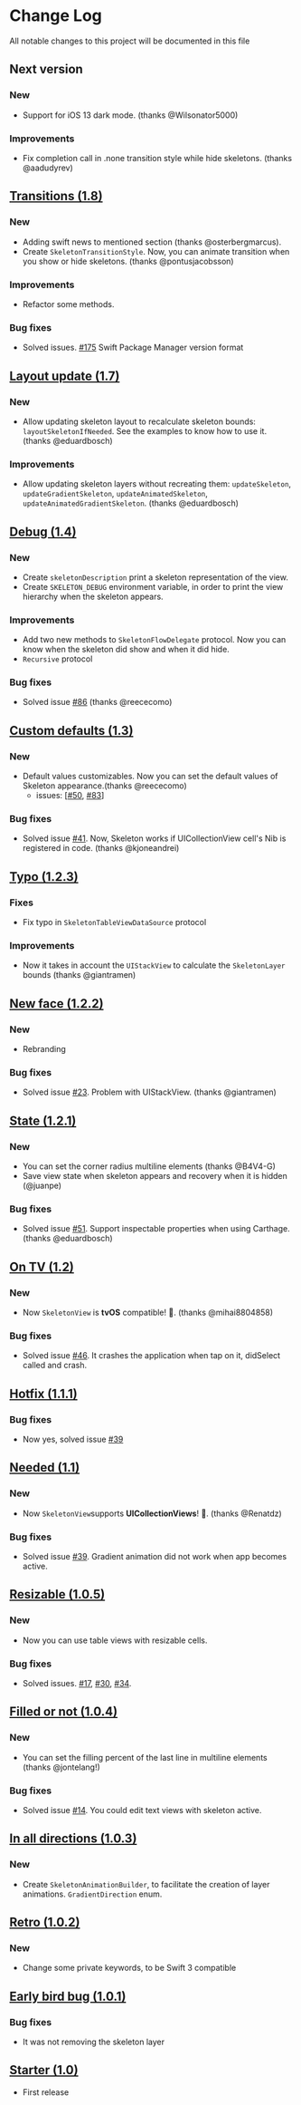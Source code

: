 # Change Log
All notable changes to this project will be documented in this file

## Next version

### New

- Support for iOS 13 dark mode. (thanks @Wilsonator5000)

### Improvements
- Fix completion call in .none transition style while hide skeletons. (thanks @aadudyrev)

## [Transitions (1.8)](https://github.com/Juanpe/SkeletonView/releases/tag/1.8)

### New

- Adding swift news to mentioned section (thanks @osterbergmarcus).
- Create `SkeletonTransitionStyle`. Now, you can animate transition when you show or hide skeletons. (thanks @pontusjacobsson)

### Improvements
- Refactor some methods.

### Bug fixes
- Solved issues.
 [#175](https://github.com/Juanpe/SkeletonView/issues/175) Swift Package Manager version format

## [Layout update (1.7)](https://github.com/Juanpe/SkeletonView/releases/tag/1.7)

### New

- Allow updating skeleton layout to recalculate skeleton bounds: `layoutSkeletonIfNeeded`. See the examples to know how to use it. (thanks @eduardbosch)

### Improvements

- Allow updating skeleton layers without recreating them: `updateSkeleton`, `updateGradientSkeleton`, `updateAnimatedSkeleton`, `updateAnimatedGradientSkeleton`. (thanks @eduardbosch)

## [Debug (1.4)](https://github.com/Juanpe/SkeletonView/releases/tag/1.4)

### New

- Create `skeletonDescription` print a skeleton representation of the view.
- Create `SKELETON_DEBUG` environment variable, in order to print the view hierarchy when the skeleton appears.

### Improvements
- Add two new methods to `SkeletonFlowDelegate` protocol. Now you can know when the skeleton did show and when it did hide.
- `Recursive` protocol

### Bug fixes
- Solved issue [#86](https://github.com/Juanpe/SkeletonView/issues/86) (thanks @reececomo)

## [Custom defaults (1.3)](https://github.com/Juanpe/SkeletonView/releases/tag/1.3)

### New

- Default values customizables. Now you can set the default values of Skeleton appearance.(thanks @reececomo)
  - issues: [[#50](https://github.com/Juanpe/SkeletonView/issues/50), [#83](https://github.com/Juanpe/SkeletonView/issues/83)]

### Bug fixes
- Solved issue [#41](https://github.com/Juanpe/SkeletonView/issues/41). Now, Skeleton works if UICollectionView cell's Nib is registered in code. (thanks @kjoneandrei)

## [Typo (1.2.3)](https://github.com/Juanpe/SkeletonView/releases/tag/1.2.3)

### Fixes

- Fix typo in `SkeletonTableViewDataSource` protocol

### Improvements

- Now it takes in account the `UIStackView` to calculate the `SkeletonLayer` bounds (thanks @giantramen)

## [New face (1.2.2)](https://github.com/Juanpe/SkeletonView/releases/tag/1.2.2)

### New

- Rebranding

### Bug fixes
- Solved issue [#23](https://github.com/Juanpe/SkeletonView/issues/23). Problem with UIStackView. (thanks @giantramen)

## [State (1.2.1)](https://github.com/Juanpe/SkeletonView/releases/tag/1.2.1)

### New

- You can set the corner radius multiline elements (thanks @B4V4-G)
- Save view state when skeleton appears and recovery when it is hidden (@juanpe)

### Bug fixes
- Solved issue [#51](https://github.com/Juanpe/SkeletonView/issues/51). Support inspectable properties when using Carthage. (thanks @eduardbosch)

## [On TV (1.2)](https://github.com/Juanpe/SkeletonView/releases/tag/1.2)

### New
- Now ```SkeletonView``` is **tvOS** compatible! 🎉.  (thanks @mihai8804858)

### Bug fixes
- Solved issue [#46](https://github.com/Juanpe/SkeletonView/issues/46). It crashes the application when tap on it, didSelect called and crash.


## [Hotfix (1.1.1)](https://github.com/Juanpe/SkeletonView/releases/tag/1.1.1)

### Bug fixes
- Now yes, solved issue [#39](https://github.com/Juanpe/SkeletonView/issues/39)

## [Needed (1.1)](https://github.com/Juanpe/SkeletonView/releases/tag/1.1)

### New
- Now ```SkeletonView```supports **UICollectionViews**! 🎉.  (thanks @Renatdz)

### Bug fixes
- Solved issue [#39](https://github.com/Juanpe/SkeletonView/issues/39). Gradient animation did not work when app becomes active.


## [Resizable (1.0.5)](https://github.com/Juanpe/SkeletonView/releases/tag/1.0.5)

### New
- Now you can use table views with resizable cells.

### Bug fixes
- Solved issues.
 [#17](https://github.com/Juanpe/SkeletonView/issues/17),
 [#30](https://github.com/Juanpe/SkeletonView/issues/30),
 [#34](https://github.com/Juanpe/SkeletonView/issues/34).

## [Filled or not (1.0.4)](https://github.com/Juanpe/SkeletonView/releases/tag/1.0.4)

### New
- You can set the filling percent of the last line in multiline elements (thanks @jontelang!)

### Bug fixes
- Solved issue [#14](https://github.com/Juanpe/SkeletonView/issues/14). You could edit text views with skeleton active.

## [In all directions (1.0.3)](https://github.com/Juanpe/SkeletonView/releases/tag/1.0.3)

### New
- Create ```SkeletonAnimationBuilder```, to facilitate the creation of layer animations.
```GradientDirection``` enum.

## [Retro (1.0.2)](https://github.com/Juanpe/SkeletonView/releases/tag/1.0.2)

### New
- Change some private keywords, to be Swift 3 compatible

## [Early bird bug (1.0.1)](https://github.com/Juanpe/SkeletonView/releases/tag/1.0.2)

### Bug fixes
- It was not removing the skeleton layer

## [Starter (1.0)](https://github.com/Juanpe/SkeletonView/releases/tag/1.0)

- First release
